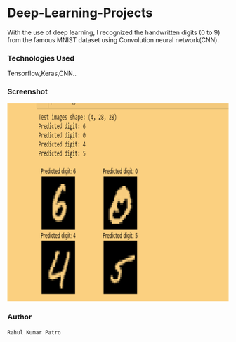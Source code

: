 # Deep-Learning-Projects

With the use of deep learning, I recognized the handwritten digits (0 to 9) from the famous MNIST dataset using Convolution neural network(CNN).

### Technologies Used

Tensorflow,Keras,CNN..


### Screenshot

<img src ='https://github.com/Rahul1582/Deep-Learning-Projects/blob/master/result.PNG' width=850 height=450>



### Author 
```
Rahul Kumar Patro




